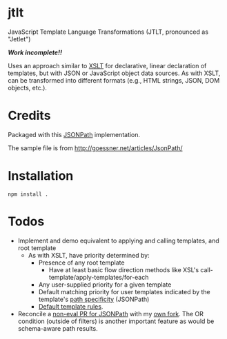# jtlt

JavaScript Template Language Transformations (JTLT, pronounced as "Jetlet")

***Work incomplete!!***

Uses an approach similar to [XSLT](http://www.w3.org/Style/XSL/) for
declarative, linear declaration of templates, but with JSON or JavaScript
object data sources. As with XSLT, can be transformed into different
formats (e.g., HTML strings, JSON, DOM objects, etc.).

# Credits

Packaged with this [JSONPath](https://github.com/s3u/JSONPath) implementation.

The sample file is from http://goessner.net/articles/JsonPath/

# Installation

```
npm install .
```

# Todos
- Implement and demo equivalent to applying and calling templates, and root template
    - As with XSLT, have priority determined by:
        - Presence of any root template
            - Have at least basic flow direction methods like XSL's call-template/apply-templates/for-each
        - Any user-supplied priority for a given template
        - Default matching priority for user templates indicated by the template's [path specificity](http://lenzconsulting.com/how-xslt-works/#priority) (JSONPath)
        - [Default template rules](http://docstore.mik.ua/orelly/xml/xmlnut/ch08_07.htm).
- Reconcile a [non-eval PR for JSONPath](https://github.com/s3u/JSONPath/pull/4) with my [own fork](https://github.com/brettz9/JSONPath). The OR condition (outside of filters) is another important feature as would be schema-aware path results.
